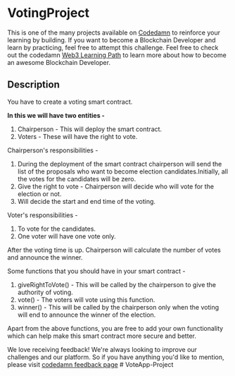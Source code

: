 # VotingProject

This is one of the many projects available on [Codedamn](https://codedamn.com/projects) to reinforce your learning by building. If you want to become a Blockchain Developer and learn by practicing, feel free to attempt this challenge. Feel free to check out the codedamn [Web3 Learning Path](https://codedamn.com/learning-paths/web3) to learn more about how to become an awesome Blockchain Developer.

## Description

You have to create a voting smart contract.

**In this we will have two entities -**

1. Chairperson - This will deploy the smart contract.
2. Voters - These will have the right to vote.

Chairperson's responsibilities -

1. During the deployment of the smart contract chairperson will send the list of the proposals who want to become election candidates.Initially, all the votes for the candidates will be zero.
2. Give the right to vote - Chairperson will decide who will vote for the election or not.
3. Will decide the start and end time of the voting.

Voter's responsibilities -

1. To vote for the candidates.
2. One voter will have one vote only.

After the voting time is up. Chairperson will calculate the number of votes and announce the winner.

Some functions that you should have in your smart contract -

1. giveRightToVote() - This will be called by the chairperson to give the authority of voting.
2. vote() - The voters will vote using this function.
3. winner() - This will be called by the chairperson only when the voting will end to announce the winner of the election.

Apart from the above functions, you are free to add your own functionality which can help make this smart contract more secure and better.

We love receiving feedback! We're always looking to improve our challenges and our platform. So if you have anything you'd like to mention, please visit [codedamn feedback page](https://codedamn.com/contact)
#   V o t e A p p - P r o j e c t  
 